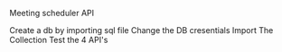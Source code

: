 Meeting scheduler API

Create a db by importing sql file
Change the DB cresentials
Import The Collection
Test the 4 API's